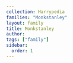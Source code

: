 ```yaml
---
collection: Harrypedia
families: "Monkstanley"
layout: family
title: Monkstanley
author:
tags: ["family"]
sidebar:
  order: 1
---
```

